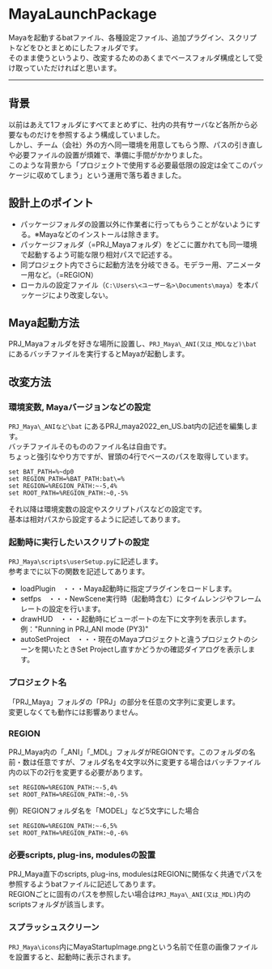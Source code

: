 # MayaLaunchPackage

Mayaを起動するbatファイル、各種設定ファイル、追加プラグイン、スクリプトなどをひとまとめにしたフォルダです。  
そのまま使うというより、改変するためのあくまでベースフォルダ構成として受け取っていただければと思います。  
***
## 背景
以前はあえて1フォルダにすべてまとめずに、社内の共有サーバなど各所から必要なものだけを参照するよう構成していました。  
しかし、チーム（会社）外の方へ同一環境を用意してもらう際、パスの引き直しや必要ファイルの設置が煩雑で、準備に手間がかかりました。  
このような背景から「プロジェクトで使用する必要最低限の設定は全てこのパッケージに収めてしまう」という運用で落ち着きました。  

## 設計上のポイント
* パッケージフォルダの設置以外に作業者に行ってもらうことがないようにする。※Mayaなどのインストールは除きます。
* パッケージフォルダ（=PRJ_Mayaフォルダ）をどこに置かれても同一環境で起動するよう可能な限り相対パスで記述する。
* 同プロジェクト内でさらに起動方法を分岐できる。モデラー用、アニメーター用など。（=REGION）
* ローカルの設定ファイル（`C:\Users\<ユーザー名>\Documents\maya`）を本パッケージにより改変しない。

## Maya起動方法
PRJ_Mayaフォルダを好きな場所に設置し、`PRJ_Maya\_ANI(又は_MDLなど)\bat` にあるバッチファイルを実行するとMayaが起動します。

## 改変方法
### 環境変数, Mayaバージョンなどの設定
`PRJ_Maya\_ANIなど\bat` にあるPRJ_maya2022_en_US.bat内の記述を編集します。  
バッチファイルそのもののファイル名は自由です。  
ちょっと強引なやり方ですが、冒頭の4行でベースのパスを取得しています。  
```
set BAT_PATH=%~dp0
set REGION_PATH=%BAT_PATH:bat\=%
set REGION=%REGION_PATH:~-5,4%
set ROOT_PATH=%REGION_PATH:~0,-5%
``` 
それ以降は環境変数の設定やスクリプトパスなどの設定です。  
基本は相対パスから設定するように記述してあります。  


### 起動時に実行したいスクリプトの設定
`PRJ_Maya\scripts\userSetup.py`に記述します。  
参考までに以下の関数を記述してあります。
* loadPlugin　・・・Maya起動時に指定プラグインをロードします。
* setfps　・・・NewScene実行時（起動時含む）にタイムレンジやフレームレートの設定を行います。
* drawHUD　・・・起動時にビューポートの左下に文字列を表示します。例："Running in PRJ_ANI mode (PY3)"
* autoSetProject　・・・現在のMayaプロジェクトと違うプロジェクトのシーンを開いたときSet Projectし直すかどうかの確認ダイアログを表示します。


### プロジェクト名
「PRJ_Maya」フォルダの「PRJ」の部分を任意の文字列に変更します。  
変更しなくても動作には影響ありません。  


### REGION
PRJ_Maya内の「\_ANI」「\_MDL」フォルダがREGIONです。このフォルダの名前・数は任意ですが、フォルダ名を4文字以外に変更する場合はバッチファイル内の以下の2行を変更する必要があります。  
```
set REGION=%REGION_PATH:~-5,4%
set ROOT_PATH=%REGION_PATH:~0,-5%
```
例）REGIONフォルダ名を「MODEL」など5文字にした場合  
```
set REGION=%REGION_PATH:~-6,5%
set ROOT_PATH=%REGION_PATH:~0,-6%
```


### 必要scripts, plug-ins, modulesの設置
PRJ_Maya直下のscripts, plug-ins, modulesはREGIONに関係なく共通でパスを参照するようbatファイルに記述してあります。  
REGIONごとに固有のパスを参照したい場合は`PRJ_Maya\_ANI(又は_MDL)`内のscriptsフォルダが該当します。  
  
  
### スプラッシュスクリーン
`PRJ_Maya\icons`内にMayaStartupImage.pngという名前で任意の画像ファイルを設置すると、起動時に表示されます。  
